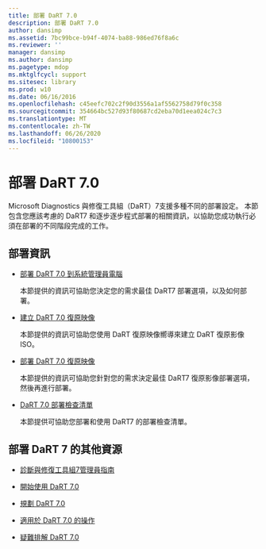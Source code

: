 ```yaml
---
title: 部署 DaRT 7.0
description: 部署 DaRT 7.0
author: dansimp
ms.assetid: 7bc99bce-b94f-4074-ba88-986ed76f8a6c
ms.reviewer: ''
manager: dansimp
ms.author: dansimp
ms.pagetype: mdop
ms.mktglfcycl: support
ms.sitesec: library
ms.prod: w10
ms.date: 06/16/2016
ms.openlocfilehash: c45eefc702c2f90d3556a1af5562758d79f0c358
ms.sourcegitcommit: 354664bc527d93f80687cd2eba70d1eea024c7c3
ms.translationtype: MT
ms.contentlocale: zh-TW
ms.lasthandoff: 06/26/2020
ms.locfileid: "10800153"
---
```

# 部署 DaRT 7.0


Microsoft Diagnostics 與修復工具組（DaRT）7支援多種不同的部署設定。 本節包含您應該考慮的 DaRT7 和逐步逐步程式部署的相關資訊，以協助您成功執行必須在部署的不同階段完成的工作。

## 部署資訊


-   [部署 DaRT 7.0 到系統管理員電腦](deploying-dart-70-to-administrator-computers-dart-7.md)

    本節提供的資訊可協助您決定您的需求最佳 DaRT7 部署選項，以及如何部署。

-   [建立 DaRT 7.0 復原映像](creating-the-dart-70-recovery-image-dart-7.md)

    本節提供的資訊可協助您使用 DaRT 復原映像嚮導來建立 DaRT 復原影像 ISO。

-   [部署 DaRT 7.0 復原映像](deploying-the-dart-70-recovery-image-dart-7.md)

    本節提供的資訊可協助您針對您的需求決定最佳 DaRT7 復原影像部署選項，然後再進行部署。

-   [DaRT 7.0 部署檢查清單](dart-70-deployment-checklist-dart-7.md)

    本節提供可協助您部署和使用 DaRT7 的部署檢查清單。

## 部署 DaRT 7 的其他資源


-   [診斷與修復工具組7管理員指南](index.md)

-   [開始使用 DaRT 7.0](getting-started-with-dart-70-new-ia.md)

-   [規劃 DaRT 7.0](planning-for-dart-70-new-ia.md)

-   [適用於 DaRT 7.0 的操作](operations-for-dart-70-new-ia.md)

-   [疑難排解 DaRT 7.0](troubleshooting-dart-70-new-ia.md)

 

 





